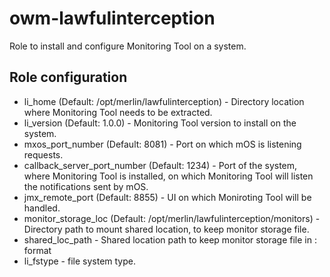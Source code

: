 # owm-lawfulinterception

Role to install and configure Monitoring Tool on a system.

## Role configuration

* li_home (Default: /opt/merlin/lawfulinterception) - Directory location where Monitoring Tool needs to be extracted.
* li_version (Default: 1.0.0) - Monitoring Tool version to install on the system.
* mxos_port_number (Default: 8081) - Port on which mOS is listening requests.
* callback_server_port_number (Default: 1234) - Port of the system, where Monitoring Tool is installed,
  on which Monitoring Tool will listen the notifications sent by mOS.
* jmx_remote_port (Default: 8855) - UI on which Moniroting Tool will be handled.
* monitor_storage_loc (Default: /opt/merlin/lawfulinterception/monitors) - Directory path to mount shared location, to keep monitor storage file.
* shared_loc_path - Shared location path to keep monitor storage file in <server-hostname>:<directory-location> format
* li_fstype - file system type.
